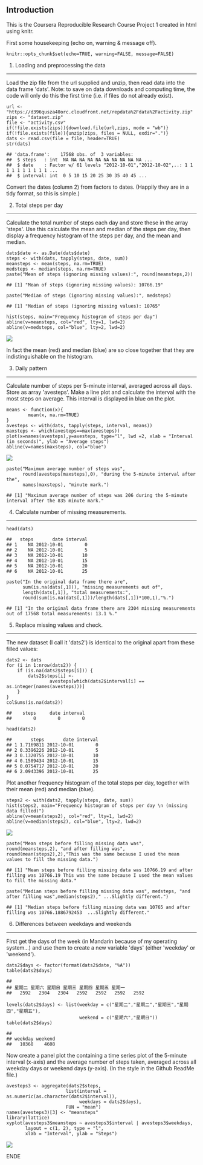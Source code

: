 Introduction
------------

This is the Coursera Reproducible Research Course Project 1 created in
html using knitr.

First some housekeeping (echo on, warning & message off).

    knitr::opts_chunk$set(echo=TRUE, warning=FALSE, message=FALSE)

1. Loading and preprocessing the data
-------------------------------------

Load the zip file from the url supplied and unzip, then read data into
the data frame 'dats'. Note: to save on data downloads and computing
time, the code will only do this the first time (i.e. if files do not
already exist).

    url <- "https://d396qusza40orc.cloudfront.net/repdata%2Fdata%2Factivity.zip"
    zips <- "dataset.zip"
    file <- "activity.csv"
    if(!file.exists(zips)){download.file(url,zips, mode = "wb")}
    if(!file.exists(file)){unzip(zips, files = NULL, exdir=".")}
    dats <- read.csv(file = file, header=TRUE)
    str(dats)

    ## 'data.frame':    17568 obs. of  3 variables:
    ##  $ steps   : int  NA NA NA NA NA NA NA NA NA NA ...
    ##  $ date    : Factor w/ 61 levels "2012-10-01","2012-10-02",..: 1 1 1 1 1 1 1 1 1 1 ...
    ##  $ interval: int  0 5 10 15 20 25 30 35 40 45 ...

Convert the dates (column 2) from factors to dates. (Happily they are in
a tidy format, so this is simple.)

2. Total steps per day
----------------------

Calculate the total number of steps each day and store these in the
array 'steps'. Use this calculate the mean and median of the steps per
day, then display a frequency histogram of the steps per day, and the
mean and median.

    dats$date <- as.Date(dats$date)
    steps <- with(dats, tapply(steps, date, sum))
    meansteps <- mean(steps, na.rm=TRUE)
    medsteps <- median(steps, na.rm=TRUE)
    paste("Mean of steps (ignoring missing values):", round(meansteps,2))

    ## [1] "Mean of steps (ignoring missing values): 10766.19"

    paste("Median of steps (ignoring missing values):", medsteps)

    ## [1] "Median of steps (ignoring missing values): 10765"

    hist(steps, main="Frequency histogram of steps per day")
    abline(v=meansteps, col="red", lty=1, lwd=2)
    abline(v=medsteps, col="blue", lty=2, lwd=2)

![](PA1_template_files/figure-markdown_strict/unnamed-chunk-2-1.png)

In fact the mean (red) and median (blue) are so close together that they
are indistinguishable on the histogram.

3. Daily pattern
----------------

Calculate number of steps per 5-minute interval, averaged across all
days. Store as array 'avesteps'. Make a line plot and calculate the
interval with the most steps on average. This interval is displayed in
blue on the plot.

    means <- function(x){
            mean(x, na.rm=TRUE)
    }
    avesteps <- with(dats, tapply(steps, interval, means))
    maxsteps <- which(avesteps==max(avesteps))
    plot(x=names(avesteps),y=avesteps, type="l", lwd =2, xlab = "Interval (in seconds)", ylab = "Average steps")
    abline(v=names(maxsteps), col="blue")

![](PA1_template_files/figure-markdown_strict/unnamed-chunk-3-1.png)

    paste("Maximum average number of steps was", 
          round(avesteps[maxsteps],0), "during the 5-minute interval after the", 
          names(maxsteps), "minute mark.")

    ## [1] "Maximum average number of steps was 206 during the 5-minute interval after the 835 minute mark."

4. Calculate number of missing measurements.
--------------------------------------------

    head(dats)

    ##   steps       date interval
    ## 1    NA 2012-10-01        0
    ## 2    NA 2012-10-01        5
    ## 3    NA 2012-10-01       10
    ## 4    NA 2012-10-01       15
    ## 5    NA 2012-10-01       20
    ## 6    NA 2012-10-01       25

    paste("In the original data frame there are", 
          sum(is.na(dats[,1])), "missing measurements out of",
          length(dats[,1]), "total measurements:",
          round(sum(is.na(dats[,1]))/length(dats[,1])*100,1),"%.")

    ## [1] "In the original data frame there are 2304 missing measurements out of 17568 total measurements: 13.1 %."

5. Replace missing values and check.
------------------------------------

The new dataset (I call it 'dats2') is identical to the original apart
from these filled values:

    dats2 <- dats
    for (i in 1:nrow(dats2)) {
        if (is.na(dats2$steps[i])) {
            dats2$steps[i] <- 
                    avesteps[which(dats2$interval[i] == as.integer(names(avesteps)))]
        }
    }
    colSums(is.na(dats2))

    ##    steps     date interval 
    ##        0        0        0

    head(dats2)

    ##       steps       date interval
    ## 1 1.7169811 2012-10-01        0
    ## 2 0.3396226 2012-10-01        5
    ## 3 0.1320755 2012-10-01       10
    ## 4 0.1509434 2012-10-01       15
    ## 5 0.0754717 2012-10-01       20
    ## 6 2.0943396 2012-10-01       25

Plot another frequency histogram of the total steps per day, together
with their mean (red) and median (blue).

    steps2 <- with(dats2, tapply(steps, date, sum))
    hist(steps2, main="Frequency histogram of steps per day \n (missing data filled)")
    abline(v=mean(steps2), col="red", lty=1, lwd=2)
    abline(v=median(steps2), col="blue", lty=2, lwd=2)

![](PA1_template_files/figure-markdown_strict/unnamed-chunk-6-1.png)

    paste("Mean steps before filling missing data was", round(meansteps,2), "and after filling was", round(mean(steps2),2),"This was the same because I used the mean values to fill the missing data.")

    ## [1] "Mean steps before filling missing data was 10766.19 and after filling was 10766.19 This was the same because I used the mean values to fill the missing data."

    paste("Median steps before filling missing data was", medsteps, "and after filling was",median(steps2)," ...Slightly different.")

    ## [1] "Median steps before filling missing data was 10765 and after filling was 10766.1886792453  ...Slightly different."

6. Differences between weekdays and weekends
--------------------------------------------

First get the days of the week (in Mandarin because of my operating
system...) and use them to create a new variable 'days' (either
'weekday' or 'weekend').

    dats2$days <- factor(format(dats2$date, "%A"))
    table(dats2$days)

    ## 
    ## 星期二 星期六 星期日 星期三 星期四 星期五 星期一 
    ##   2592   2304   2304   2592   2592   2592   2592

    levels(dats2$days) <- list(weekday = c("星期二","星期二","星期三","星期四","星期五"),
                               weekend = c("星期六","星期日"))
    table(dats2$days)

    ## 
    ## weekday weekend 
    ##   10368    4608

Now create a panel plot the containing a time series plot of the
5-minute interval (x-axis) and the average number of steps taken,
averaged across all weekday days or weekend days (y-axis). (In the style
in the Github ReadMe file.)

    avesteps3 <- aggregate(dats2$steps, 
                          list(interval = as.numeric(as.character(dats2$interval)), 
                               weekdays = dats2$days),
                          FUN = "mean")
    names(avesteps3)[3] <- "meansteps"
    library(lattice)
    xyplot(avesteps3$meansteps ~ avesteps3$interval | avesteps3$weekdays, 
           layout = c(1, 2), type = "l", 
           xlab = "Interval", ylab = "Steps")

![](PA1_template_files/figure-markdown_strict/unnamed-chunk-9-1.png)

ENDE
